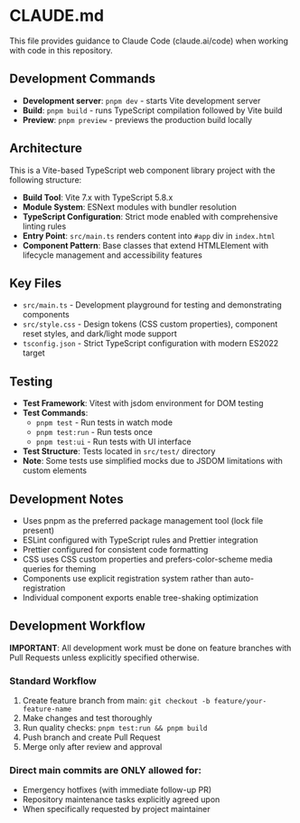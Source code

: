 # CLAUDE.md

This file provides guidance to Claude Code (claude.ai/code) when working with code in this repository.

## Development Commands

- **Development server**: `pnpm dev` - starts Vite development server
- **Build**: `pnpm build` - runs TypeScript compilation followed by Vite build
- **Preview**: `pnpm preview` - previews the production build locally

## Architecture

This is a Vite-based TypeScript web component library project with the following structure:

- **Build Tool**: Vite 7.x with TypeScript 5.8.x
- **Module System**: ESNext modules with bundler resolution
- **TypeScript Configuration**: Strict mode enabled with comprehensive linting rules
- **Entry Point**: `src/main.ts` renders content into `#app` div in `index.html`
- **Component Pattern**: Base classes that extend HTMLElement with lifecycle management and accessibility features

## Key Files

- `src/main.ts` - Development playground for testing and demonstrating components
- `src/style.css` - Design tokens (CSS custom properties), component reset styles, and dark/light mode support
- `tsconfig.json` - Strict TypeScript configuration with modern ES2022 target

## Testing

- **Test Framework**: Vitest with jsdom environment for DOM testing
- **Test Commands**:
  - `pnpm test` - Run tests in watch mode
  - `pnpm test:run` - Run tests once
  - `pnpm test:ui` - Run tests with UI interface
- **Test Structure**: Tests located in `src/test/` directory
- **Note**: Some tests use simplified mocks due to JSDOM limitations with custom elements

## Development Notes

- Uses pnpm as the preferred package management tool (lock file present)
- ESLint configured with TypeScript rules and Prettier integration
- Prettier configured for consistent code formatting
- CSS uses CSS custom properties and prefers-color-scheme media queries for theming
- Components use explicit registration system rather than auto-registration
- Individual component exports enable tree-shaking optimization

## Development Workflow

**IMPORTANT**: All development work must be done on feature branches with Pull Requests unless explicitly specified otherwise.

### Standard Workflow

1. Create feature branch from main: `git checkout -b feature/your-feature-name`
2. Make changes and test thoroughly
3. Run quality checks: `pnpm test:run && pnpm build`
4. Push branch and create Pull Request
5. Merge only after review and approval

### Direct main commits are ONLY allowed for:

- Emergency hotfixes (with immediate follow-up PR)
- Repository maintenance tasks explicitly agreed upon
- When specifically requested by project maintainer
